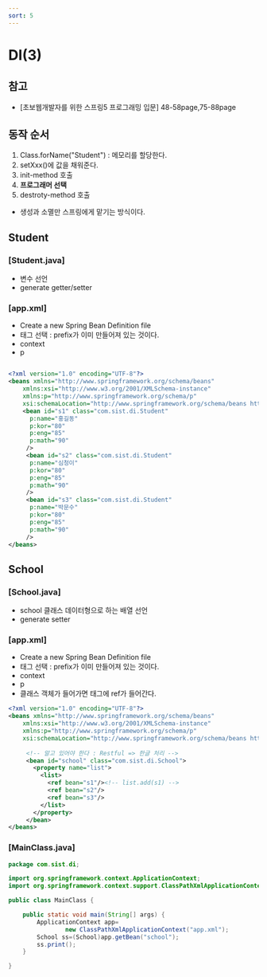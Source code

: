 ```yaml
---
sort: 5
---
```


# DI(3)

## 참고 
- [초보웹개발자를 위한 스프링5 프로그래밍 입문] 48-58page,75-88page

## 동작 순서
1. Class.forName("Student") : 메모리를 할당한다.
2. setXxx()에 값을 채워준다.
3. init-method 호출
4. **프로그래머 선택** 
5. destroty-method 호출

- 생성과 소멸만 스프링에게 맡기는 방식이다. 


## Student 

### [Student.java]
- 변수 선언
- generate getter/setter


### [app.xml]
- Create a new Spring Bean Definition file
- 태그 선택 : prefix가 이미 만들어져 있는 것이다. 
- context
- p

```xml

<?xml version="1.0" encoding="UTF-8"?>
<beans xmlns="http://www.springframework.org/schema/beans"
	xmlns:xsi="http://www.w3.org/2001/XMLSchema-instance"
	xmlns:p="http://www.springframework.org/schema/p"
	xsi:schemaLocation="http://www.springframework.org/schema/beans http://www.springframework.org/schema/beans/spring-beans.xsd">
    <bean id="s1" class="com.sist.di.Student"
      p:name="홍길동"
      p:kor="80"
      p:eng="85"
      p:math="90"
     />
     <bean id="s2" class="com.sist.di.Student"
      p:name="심청이"
      p:kor="80"
      p:eng="85"
      p:math="90"
     />
     <bean id="s3" class="com.sist.di.Student"
      p:name="박문수"
      p:kor="80"
      p:eng="85"
      p:math="90"
     />
</beans>
```

## School

### [School.java]
- school 클래스 데이터형으로 하는 배열 선언
- generate setter

### [app.xml]
- Create a new Spring Bean Definition file
- 태그 선택 : prefix가 이미 만들어져 있는 것이다. 
- context
- p
- 클래스 객체가 들어가면 태그에 ref가 들어간다. 

```xml
<?xml version="1.0" encoding="UTF-8"?>
<beans xmlns="http://www.springframework.org/schema/beans"
	xmlns:xsi="http://www.w3.org/2001/XMLSchema-instance"
	xmlns:p="http://www.springframework.org/schema/p"
	xsi:schemaLocation="http://www.springframework.org/schema/beans http://www.springframework.org/schema/beans/spring-beans.xsd">
    
     <!-- 알고 있어야 한다 : Restful => 한글 처리 -->
     <bean id="school" class="com.sist.di.School">
       <property name="list">
         <list>
           <ref bean="s1"/><!-- list.add(s1) -->
           <ref bean="s2"/>
           <ref bean="s3"/>
         </list>
       </property>
     </bean>
</beans>
```


### [MainClass.java]

```java
package com.sist.di;

import org.springframework.context.ApplicationContext;
import org.springframework.context.support.ClassPathXmlApplicationContext;

public class MainClass {

	public static void main(String[] args) {
        ApplicationContext app=
        		new ClassPathXmlApplicationContext("app.xml");
        School ss=(School)app.getBean("school");
        ss.print();
	}

}
```

